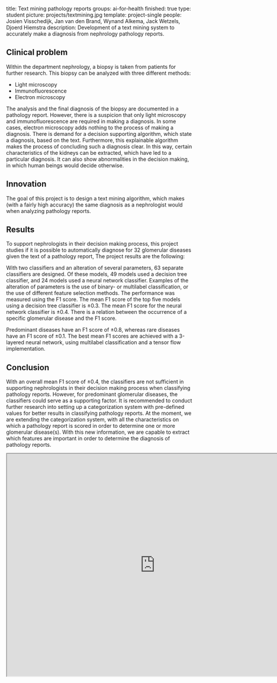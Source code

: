 title: Text mining pathology reports
groups: ai-for-health
finished: true
type: student
picture: projects/textmining.jpg
template: project-single
people:  Josien Visschedijk, Jan van den Brand, Wynand Alkema, Jack Wetzels, Djoerd Hiemstra
description: Development of a text mining system to accurately make a diagnosis from nephrology pathology reports.

## Clinical problem
Within the department nephrology, a biopsy is taken from patients for further research. This biopsy can be analyzed with three different methods:

* Light microscopy
* Immunofluorescence
* Electron microscopy

The analysis and the final diagnosis of the biopsy are documented in a pathology report. However, there is a suspicion that only light microscopy and immunofluorescence are required in making a diagnosis. In some cases, electron microscopy adds nothing to the process of making a diagnosis. There is demand for a decision supporting algorithm, which state a diagnosis, based on the text. Furthermore, this explainable algorithm makes the process of concluding such a diagnosis clear. In this way, certain characteristics of the kidneys can be extracted, which have led to a particular diagnosis. It can also show abnormalities in the decision making, in which human beings would decide otherwise.

## Innovation
The goal of this project is to design a text mining algorithm, which makes (with a fairly high accuracy) the same diagnosis as a nephrologist would when analyzing pathology reports.

## Results
To support nephrologists in their decision making process, this project studies if it is possible to automatically diagnose for 32 glomerular diseases given the text of a pathology report,  The project results are the following:

With two classifiers and an alteration of several parameters, 63 separate classifiers are designed. Of these models, 49 models used a decision tree classifier, and 24 models used a neural network classifier. Examples of the alteration of parameters is the use of binary- or multilabel classification, or the use of different feature selection methods. The performance was measured using the F1 score. The mean F1 score of the top five models using a decision tree classifier is ±0.3. The mean F1 score for the neural network classifier is ±0.4. There is a relation between the occurrence of a specific glomerular disease and the F1 score.

Predominant diseases have an F1 score of ±0.8, whereas rare diseases have an F1 score of ±0.1. The best mean F1 scores are achieved with a 3-layered neural network, using multilabel classification and a tensor flow implementation.

## Conclusion 
With an overall mean F1 score of ±0.4, the classifiers are not sufficient in supporting nephrologists in their decision making process when classifying pathology reports. However, for predominant glomerular diseases, the classifiers could serve as a supporting factor. It is recommended to conduct further research into setting up a categorization system with pre-defined values for better results in classifying pathology reports. At the moment, we are extending the categorization system, with all the characteristics on which a pathology report is scored in order to determine one or more glomerular disease(s). With this new information, we are capable 
to extract which features are important in order to determine the diagnosis of pathology reports.

<iframe src="https://share.streamlit.io/j91roen/streamlit_demo/main/main.py" title="Streamlit demo" width="800" height="600">
</iframe>
